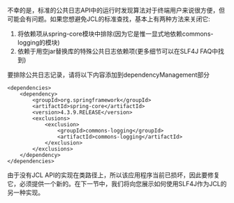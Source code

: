 不幸的是，标准的公共日志API中的运行时发现算法对于终端用户来说很方便，但可能会有问题。如果您想避免JCL的标准查找，基本上有两种方法来关闭它:

1. 将依赖项从spring-core模块中排除(因为它是惟一显式地依赖commons-logging的模块)
2. 依赖于用空jar替换库的特殊公共日志依赖项(更多细节可以在SLF4J FAQ中找到)

要排除公共日志记录，请将以下内容添加到dependencyManagement部分

```
<dependencies>
    <dependency>
        <groupId>org.springframework</groupId>
        <artifactId>spring-core</artifactId>
        <version>4.3.9.RELEASE</version>
        <exclusions>
            <exclusion>
                <groupId>commons-logging</groupId>
                <artifactId>commons-logging</artifactId>
            </exclusion>
        </exclusions>
    </dependency>
</dependencies>
```

由于没有JCL API的实现在类路径上，所以该应用程序当前已损坏，因此要修复它，必须提供一个新的。在下一节中，我们将向您展示如何使用SLF4J作为JCL的另一种实现。